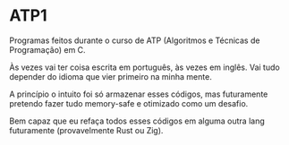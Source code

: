 # ATP1

Programas feitos durante o curso de ATP (Algoritmos e Técnicas de Programação) em C.

Às vezes vai ter coisa escrita em português, às vezes em inglês. Vai tudo depender do idioma que vier primeiro na minha mente.

A princípio o intuito foi só armazenar esses códigos, mas futuramente pretendo fazer tudo memory-safe e otimizado como um desafio.

Bem capaz que eu refaça todos esses códigos em alguma outra lang futuramente (provavelmente Rust ou Zig).
